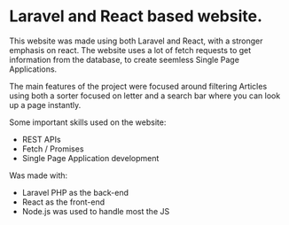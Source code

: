 # Laravel and React based website.

This website was made using both Laravel and React, with a stronger emphasis on react. The website uses a lot of fetch requests to get information from the database, to create seemless Single Page Applications.

The main features of the project were focused around filtering Articles using both a sorter focused on letter and a search bar where you can look up a page instantly.

Some important skills used on the website:

- REST APIs
- Fetch / Promises 
- Single Page Application development

Was made with:

- Laravel PHP as the back-end
- React as the front-end
- Node.js was used to handle most the JS
